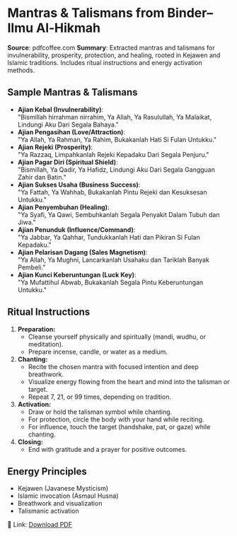 # Mantras & Talismans from Binder–Ilmu Al‑Hikmah
**Source**: pdfcoffee.com
**Summary**: Extracted mantras and talismans for invulnerability, prosperity, protection, and healing, rooted in Kejawen and Islamic traditions. Includes ritual instructions and energy activation methods.

## Sample Mantras & Talismans

- **Ajian Kebal (Invulnerability)**:  
  "Bismillah hirrahman nirrahim, Ya Allah, Ya Rasulullah, Ya Malaikat, Lindungi Aku Dari Segala Bahaya."
- **Ajian Pengasihan (Love/Attraction)**:  
  "Ya Allah, Ya Rahman, Ya Rahim, Bukakanlah Hati Si Fulan Untukku."
- **Ajian Rejeki (Prosperity)**:  
  "Ya Razzaq, Limpahkanlah Rejeki Kepadaku Dari Segala Penjuru."
- **Ajian Pagar Diri (Spiritual Shield)**:  
  "Bismillah, Ya Qadir, Ya Hafidz, Lindungi Aku Dari Segala Gangguan Zahir dan Batin."
- **Ajian Sukses Usaha (Business Success)**:  
  "Ya Fattah, Ya Wahhab, Bukakanlah Pintu Rejeki dan Kesuksesan Untukku."
- **Ajian Penyembuhan (Healing)**:  
  "Ya Syafi, Ya Qawi, Sembuhkanlah Segala Penyakit Dalam Tubuh dan Jiwa."
- **Ajian Penunduk (Influence/Command)**:  
  "Ya Jabbar, Ya Qahhar, Tundukkanlah Hati dan Pikiran Si Fulan Kepadaku."
- **Ajian Pelarisan Dagang (Sales Magnetism)**:  
  "Ya Allah, Ya Mughni, Lancarkanlah Usahaku dan Tariklah Banyak Pembeli."
- **Ajian Kunci Keberuntungan (Luck Key)**:  
  "Ya Mufattihul Abwab, Bukakanlah Segala Pintu Keberuntungan Untukku."

## Ritual Instructions

1. **Preparation:**
   - Cleanse yourself physically and spiritually (mandi, wudhu, or meditation).
   - Prepare incense, candle, or water as a medium.
2. **Chanting:**
   - Recite the chosen mantra with focused intention and deep breathwork.
   - Visualize energy flowing from the heart and mind into the talisman or target.
   - Repeat 7, 21, or 99 times, depending on tradition.
3. **Activation:**
   - Draw or hold the talisman symbol while chanting.
   - For protection, circle the body with your hand while reciting.
   - For influence, touch the target (handshake, pat, or gaze) while chanting.
4. **Closing:**
   - End with gratitude and a prayer for positive outcomes.

## Energy Principles
- Kejawen (Javanese Mysticism)
- Islamic invocation (Asmaul Husna)
- Breathwork and visualization
- Talismanic activation

🔗 Link: [Download PDF](https://pdfcoffee.com/search?q=Ilmu+Al-Hikmah)
